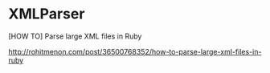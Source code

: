 XMLParser
=========

[HOW TO] Parse large XML files in Ruby

http://rohitmenon.com/post/36500768352/how-to-parse-large-xml-files-in-ruby
